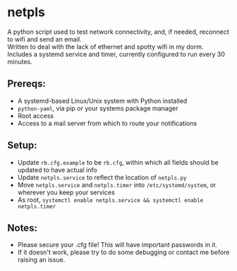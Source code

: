 # netpls

A python script used to test network connectivity, and, if needed, reconnect to wifi and send an email.<br>
Written to deal with the lack of ethernet and spotty wifi in my dorm.<br>
Includes a systemd service and timer, currently configured to run every 30 minutes.<br>

## Prereqs:
- A systemd-based Linux/Unix system with Python installed<br>
- `python-yaml`, via pip or your systems package manager
- Root access<br>
- Access to a mail server from which to route your notifications<br>

## Setup:
- Update `rb.cfg.example` to be `rb.cfg`, within which all fields should be updated to have actual info<br>
- Update `netpls.service` to reflect the location of `netpls.py`
- Move `netpls.service` and `netpls.timer` into `/etc/systemd/system`, or wherever you keep your services
- As root, `systemctl enable netpls.service && systemctl enable netpls.timer`

## Notes:
- Please secure your .cfg file! This will have important passwords in it.
- If it doesn't work, please try to do some debugging or contact me before raising an issue.
